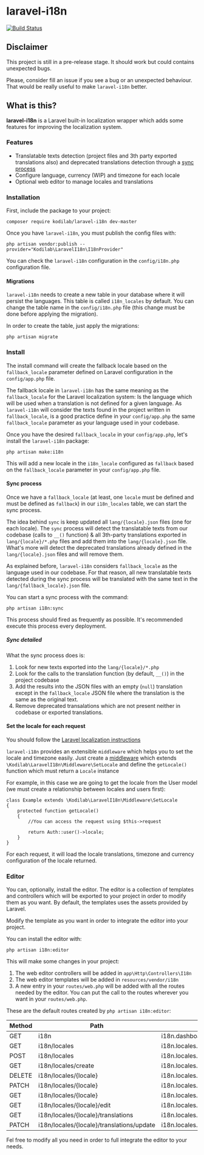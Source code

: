 # laravel-i18n

[![Build Status](https://travis-ci.com/jurios/laravel-i18n.svg?branch=master)](https://travis-ci.com/jurios/laravel-i18n)

## Disclaimer
This project is still in a pre-release stage. It should work but could contains unexpected bugs.

Please, consider fill an issue if you see a bug or an unexpected behaviour. That would be really useful
to make `laravel-i18n` better.

## What is this?
**laravel-i18n** is a Laravel built-in localization wrapper which adds some features for improving the localization
system.

### Features

* Translatable texts detection (project files and 3th party exported translations also) and deprecated translations detection
through a [sync process](#sync-process)
* Configure language, currency (WIP) and timezone for each locale
* Optional web editor to manage locales and translations

### Installation

First, include the package to your project:

```
composer require kodilab/laravel-i18n dev-master
``` 

Once you have `laravel-i18n`, you must publish the config files with:

```
php artisan vendor:publish --provider="Kodilab\LaravelI18n\I18nProvider"
```

You can check the `laravel-i18n` configuration in the `config/i18n.php` configuration file.

#### Migrations
`laravel-i18n` needs to create a new table in your database where it will persist the languages. This table is called
`i18n_locales` by default. You can change the table name in the `config/i18n.php` file (this change must be done before
applying the migration).

In order to create the table, just apply the migrations:

```
php artisan migrate
```

### Install

The install command will create the fallback locale based on the `fallback_locale` parameter 
defined on Laravel configuration in the `config/app.php` file.

The fallback locale in `laravel-i18n` has the same meaning as the `fallback_locale` for the Laravel localization system:
Is the language which will be used when a translation is not defined for a given language.
As `laravel-i18n` will consider the texts found in the project written in `fallback_locale`, is
a good practice define in your `config/app.php` the same `fallback_locale` parameter as your language used in your codebase.

Once you have the desired `fallback_locale` in your `config/app.php`, let's install the `laravel-i18n` package:

```
php artisan make:i18n
```

This will add a new locale in the `i18n_locale` configured as `fallback` based on the `fallback_locale` parameter in
your `config/app.php` file.

#### Sync process 

Once we have a `fallback_locale` (at least, one `locale` must be defined and must be defined as `fallback`) in our 
`i18n_locales` table, we can start the sync process.

The idea behind `sync` is keep updated all `lang/{locale}.json` files (one for each locale). The `sync` process will 
detect the translatable texts from our codebase (calls to `__()` function) & all 3th-party translations exported in 
`lang/{locale}/*.php` files and add them into the `lang/{locale}.json` file. 
What's more will detect the deprecated translations already defined in the `lang/{locale}.json` files and will remove 
them. 

As explained before, `laravel-i18n` considers `fallback_locale` as the language used in our codebase. For that reason,
all new translatable texts detected during the sync process will be translated with the same text in 
the `lang/{fallback_locale}.json` file.

You can start a sync process with the command: 

```
php artisan i18n:sync
```

This process should fired as frequently as possible. It's recommended execute this process every deployment.

##### Sync detailed

What the sync process does is:

1. Look for new texts exported into the `lang/{locale}/*.php`
2. Look for the calls to the translation function (by default, `__()`) in the project codebase
3. Add the results into the JSON files with an empty (`null`) translation except in the `fallback_locale` JSON file
where the translation is the same as the original text.
3. Remove deprecated transalations which are not present neither in codebase or exported translations.

#### Set the locale for each request
You should follow the [Laravel localization instructions](https://laravel.com/docs/5.8/localization#configuring-the-locale)

`laravel-i18n` provides an extensible `middleware` which helps you to set the locale and timezone easily. Just create a
[middleware](https://laravel.com/docs/5.8/middleware) which extends `\Kodilab\LaravelI18n\Middleware\SetLocale` and define
the `getLocale()` function which must return a `Locale` instance

For example, in this case we are going to get the locale from the User model (we must create a relationship between locales and users first):

```
class Example extends \Kodilab\LaravelI18n\Middleware\SetLocale
{
    protected function getLocale()
    {
        //You can access the request using $this->request
        
        return Auth::user()->locale;
    }
}
```

For each request, it will load the locale translations, timezone and currency configuration of the locale returned.

### Editor
You can, optionally, install the editor. The editor is a collection of templates and controllers which will be exported
to your project in order to modify them as you want. By default, the templates uses the assets provided by Laravel.
 
Modify the template as you want in order to integrate the editor into your project.

You can install the editor with:

```
php artisan i18n:editor
```

This will make some changes in your project:

1. The web editor controllers will be added in `app\Http\Controllers\I18n`
2. The web editor templates will be added in `resources/vendor/i18n`
3. A new entry in your `routes/web.php` will be added with all the routes needed by the editor. You can put the call to
the routes wherever you want in your `routes/web.php`.

These are the default routes created by `php artisan i18n:editor`:

| Method | Path                                      | Name                             | Controller
| -------| ----------------------------------------- | -------------------------------- | -------------------------------------------------------
| GET    | i18n                                      | i18n.dashboard                   | App\Http\Controllers\I18n\DashboardController@dashboard
| GET    | i18n/locales                              | i18n.locales.index               | App\Http\Controllers\I18n\LocaleController@index
| POST   | i18n/locales                              | i18n.locales.store               | App\Http\Controllers\I18n\LocaleController@store
| GET    | i18n/locales/create                       | i18n.locales.create              | App\Http\Controllers\I18n\LocaleController@create
| DELETE | i18n/locales/{locale}                     | i18n.locales.destroy             | App\Http\Controllers\I18n\LocaleController@destroy
| PATCH  | i18n/locales/{locale}                     | i18n.locales.update              | App\Http\Controllers\I18n\LocaleController@update
| GET    | i18n/locales/{locale}                     | i18n.locales.show                | App\Http\Controllers\I18n\LocaleController@show
| GET    | i18n/locales/{locale}/edit                | i18n.locales.edit                | App\Http\Controllers\I18n\LocaleController@edit
| GET    | i18n/locales/{locale}/translations        | i18n.locales.translations.index  | App\Http\Controllers\I18n\TranslationController@index
| PATCH  | i18n/locales/{locale}/translations/update | i18n.locales.translations.update | App\Http\Controllers\I18n\TranslationController@update

Fel free to modify all you need in order to full integrate the editor to your needs.